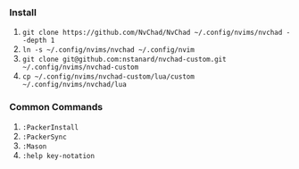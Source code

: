 ### Install

1. `git clone https://github.com/NvChad/NvChad ~/.config/nvims/nvchad --depth 1`
2. `ln -s ~/.config/nvims/nvchad ~/.config/nvim`
3. `git clone git@github.com:nstanard/nvchad-custom.git ~/.config/nvims/nvchad-custom`
4. `cp ~/.config/nvims/nvchad-custom/lua/custom ~/.config/nvims/nvchad/lua`

### Common Commands

1. `:PackerInstall`
2. `:PackerSync`
3. `:Mason`
4. `:help key-notation`
